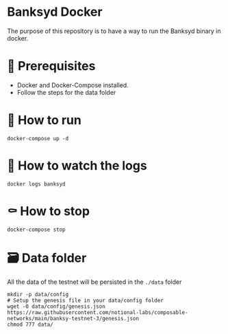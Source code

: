 # Banksyd Docker
The purpose of this repository is to have a way to run the Banksyd binary in docker.

# 📝 Prerequisites
- Docker and Docker-Compose installed.
- Follow the steps for the data folder

# 🚀 How to run
`docker-compose up -d`

# 🧐 How to watch the logs
`docker logs banksyd`

# ⚰️ How to stop
`docker-compose stop`

# 🗃️ Data folder
All the data of the testnet will be persisted in the `./data` folder
```
mkdir -p data/config
# Setup the genesis file in your data/config folder
wget -O data/config/genesis.json https://raw.githubusercontent.com/notional-labs/composable-networks/main/banksy-testnet-3/genesis.json
chmod 777 data/
```